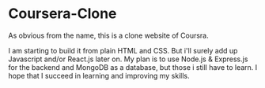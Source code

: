 # Coursera-Clone

As obvious from the name, this is a clone website of Coursra.

I am starting to build it from plain HTML and CSS. But i'll surely add up Javascript and/or React.js later on. My plan is to use Node.js & Express.js for the backend and MongoDB as a database, but those i still have to learn. I hope that I succeed in learning and improving my skills.
